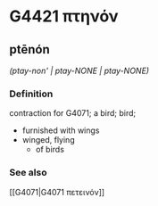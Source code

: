 # G4421 πτηνόν

## ptēnón

_(ptay-non' | ptay-NONE | ptay-NONE)_

### Definition

contraction for G4071; a bird; bird; 

- furnished with wings
- winged, flying
  - of birds

### See also

[[G4071|G4071 πετεινόν]]
